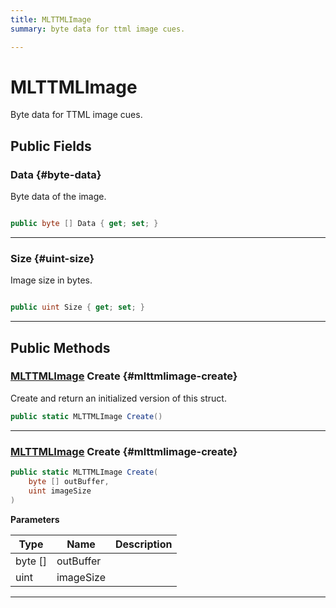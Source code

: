 ```yaml
---
title: MLTTMLImage
summary: byte data for ttml image cues. 

---
```


# MLTTMLImage




Byte data for TTML image cues.   





## Public Fields

### Data {#byte-data}

Byte data of the image. 

```csharp

public byte [] Data { get; set; }

```






-----------

### Size {#uint-size}

Image size in bytes. 

```csharp

public uint Size { get; set; }

```






-----------

## Public Methods

### [MLTTMLImage](/versioned_docs/version-22-Mar-2023/unity-api/api/UnityEngine.XR.MagicLeap/MLMediaTTML/UnityEngine.XR.MagicLeap.MLMediaTTML.MLTTMLImage.md) Create {#mlttmlimage-create}

Create and return an initialized version of this struct. 

```csharp
public static MLTTMLImage Create()
```






-----------

### [MLTTMLImage](/versioned_docs/version-22-Mar-2023/unity-api/api/UnityEngine.XR.MagicLeap/MLMediaTTML/UnityEngine.XR.MagicLeap.MLMediaTTML.MLTTMLImage.md) Create {#mlttmlimage-create}

```csharp
public static MLTTMLImage Create(
    byte [] outBuffer,
    uint imageSize
)
```


**Parameters**

| Type | Name  | Description  | 
|--|--|--|
| byte [] |outBuffer||
| uint |imageSize||






-----------



